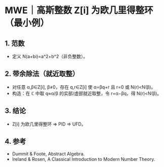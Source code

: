 # MWE｜高斯整数 Z[i] 为欧几里得整环（最小例）

## 1. 范数

- 定义 N(a+bi)=a^2+b^2（非负整数）。

## 2. 带余除法（就近取整）

- 对任意 α,β∈Z[i], β≠0，存在 q,r∈Z[i] 使 α=βq+r 且 r=0 或 N(r)<N(β)。
- 构造：在 ℂ 中取 q≈α/β 的实部/虚部就近取整，令 r=α−βq，得 N(r)<N(β)。

## 3. 结论

- Z[i] 为欧几里得整环 ⇒ PID ⇒ UFD。

## 4. 参考

- Dummit & Foote, Abstract Algebra.
- Ireland & Rosen, A Classical Introduction to Modern Number Theory.

